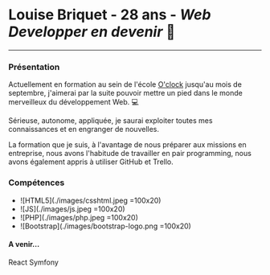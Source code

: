 # Louise Briquet - 28 ans - *Web Developper en devenir* :rocket: 
---


### Présentation  

Actuellement en formation au sein de l'école [O'clock](https://oclock.io/?utm_source=google&utm_medium=cpc&utm_campaign=Brand&adgroupname=Oclock&keyword=oclock&gclid=Cj0KCQjw1ZeUBhDyARIsAOzAqQIg8-_uKn1_JbTOEpGEgn9AklEQAPNn_C-kGvkPw9zpkt6k2nu-XcMaAtmQEALw_wcB) jusqu'au mois de septembre, j'aimerai par la suite pouvoir mettre un pied dans le monde merveilleux du développement Web. :computer: 

Sérieuse, autonome, appliquée, je saurai exploiter toutes mes connaissances et en engranger de nouvelles.   

La formation que je suis, à l'avantage de nous préparer aux missions en entreprise, nous avons l'habitude de travailler en pair programming, nous avons également appris à utiliser GitHub et Trello.   


### Compétences  


* ![HTML5](./images/csshtml.jpeg =100x20)
* ![JS](./images/js.jpeg =100x20)
* ![PHP](./images/php.jpeg =100x20)
* ![Bootstrap](./images/bootstrap-logo.png =100x20)

#### A venir...

React
Symfony 



